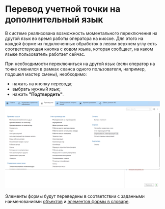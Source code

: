# Перевод учетной точки на дополнительный язык

В системе реализована возможность моментального переключения на другой язык во время работы оператора на киоске. Для этого на каждой форме из подключенных обработок в левом верхнем углу есть соответствующая кнопка с кодом языка, которая сообщает, на каком языке пользователь работает сейчас. 

При необходимости переключиться на другой язык (если оператор на точке сменился в рамках сеанса одного пользователя, например, подошел мастер смены), необходимо:

- нажать на кнопку перевода;
- выбрать нужный язык;
- нажать **"Подтвердить"**.

![](KioskTranslation.assets/1.gif)

Элементы формы будут переведены в соответствии с заданными наименованиями [объектов](../ObjectsToBeTranslated/ObjectsToBeTranslated.md) и [элементов формы в словаре](../FormsToBeTranslated/FormsToBeTranslated.md).